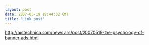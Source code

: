 ```yaml
---
layout: post
date: 2007-05-19 19:44:32 GMT
title: "Link post"
---
```

<http://arstechnica.com/news.ars/post/20070519-the-psychology-of-banner-ads.html>

